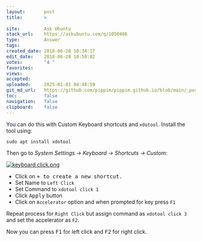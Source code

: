 ```yaml
---
layout:       post
title:        >
    
site:         Ask Ubuntu
stack_url:    https://askubuntu.com/q/1050406
type:         Answer
tags:         
created_date: 2018-06-28 10:34:17
edit_date:    2018-06-28 10:50:02
votes:        "4 "
favorites:    
views:        
accepted:     
uploaded:     2025-01-01 04:48:59
git_md_url:   https://github.com/pippim/pippim.github.io/blob/main/_posts/2018/2018-06-28-.md
toc:          false
navigation:   false
clipboard:    false
---
```


You can do this with Custom Keyboard shortcuts and `xdotool`. Install the tool using:

``` 
sudo apt install xdotool
```

Then go to *System Settings -> Keyboard -> Shortcuts -> Custom*:

[![keyboard click.png][1]][1]

- Click on <kbd>+</bkd> to create a new shortcut.
- Set Name to `Left Click`
- Set Command to `xdotool click 1`
- Click <kbd>Apply</kbd> button
- Click on `Accelerator` option and when prompted for key press `F1`

Repeat process for `Right Click` but assign command as `xdotool click 3` and set the accelerator as `F2`.

Now you can press <kbd>F1</kbd> for left click and <kbd>F2</kbd> for right click.


  [1]: https://pippim.github.io/assets/img/posts/2018/X47VJ.png
